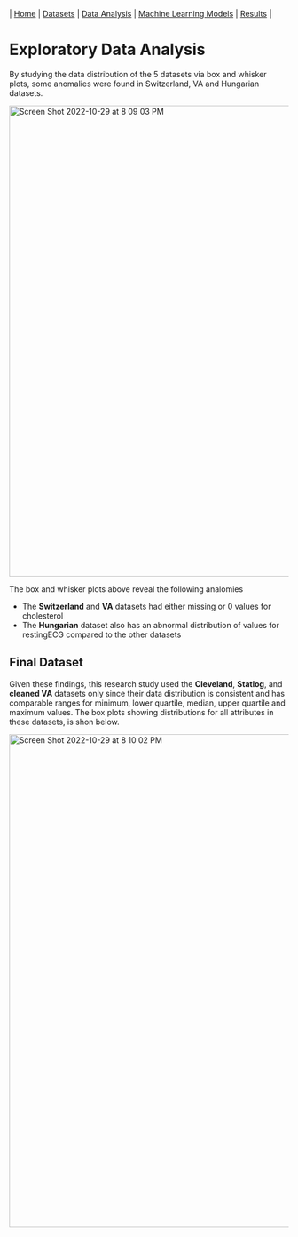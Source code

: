 | [Home](./README.md)      | [Datasets](./Datasets.md)      | [Data Analysis](./DataAnalysis.md)      | [Machine Learning Models](./MLModels.md)      | [Results](./Findings.md)      |

# Exploratory Data Analysis

By studying the data distribution of the 5 datasets via box and whisker plots, some anomalies were found in Switzerland, VA and Hungarian datasets.


<img width="848" alt="Screen Shot 2022-10-29 at 8 09 03 PM" src="https://user-images.githubusercontent.com/61631006/198860837-640184f1-86e1-4f89-8785-12b758fb76a6.png">

The box and whisker plots above reveal the following analomies
+ The **Switzerland** and **VA** datasets had either missing or 0 values for cholesterol 
+ The **Hungarian** dataset also has an abnormal distribution of values for restingECG compared to the other datasets

## Final Dataset 
Given these findings, this research study used the **Cleveland**, **Statlog**, and **cleaned VA** datasets only since their data distribution is consistent and has comparable ranges for minimum, lower quartile, median, upper quartile and maximum values. The box plots showing distributions for all attributes in these datasets, is shon below. 

<img width="888" alt="Screen Shot 2022-10-29 at 8 10 02 PM" src="https://user-images.githubusercontent.com/61631006/198860839-50647500-099d-4c35-9ebd-5f1e28fa553b.png">
